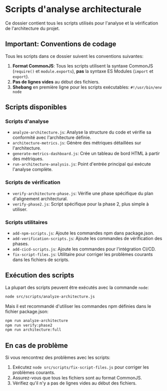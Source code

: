 
# Scripts d'analyse architecturale

Ce dossier contient tous les scripts utilisés pour l'analyse et la vérification de l'architecture du projet.

## Important: Conventions de codage

Tous les scripts dans ce dossier suivent les conventions suivantes:

1. **Format CommonJS**: Tous les scripts utilisent la syntaxe CommonJS (`require()` et `module.exports`), **pas** la syntaxe ES Modules (`import` et `export`).
2. **Pas de lignes vides** au début des fichiers.
3. **Shebang** en première ligne pour les scripts exécutables: `#!/usr/bin/env node`

## Scripts disponibles

### Scripts d'analyse

- `analyze-architecture.js`: Analyse la structure du code et vérifie sa conformité avec l'architecture définie.
- `architecture-metrics.js`: Génère des métriques détaillées sur l'architecture.
- `generate-metrics-dashboard.js`: Crée un tableau de bord HTML à partir des métriques.
- `run-architecture-analysis.js`: Point d'entrée principal qui exécute l'analyse complète.

### Scripts de vérification

- `verify-architecture-phase.js`: Vérifie une phase spécifique du plan d'alignement architectural.
- `verify-phase2.js`: Script spécifique pour la phase 2, plus simple à utiliser.

### Scripts utilitaires

- `add-npm-scripts.js`: Ajoute les commandes npm dans package.json.
- `add-verification-scripts.js`: Ajoute les commandes de vérification des phases.
- `add-cicd-scripts.js`: Ajoute les commandes pour l'intégration CI/CD.
- `fix-script-files.js`: Utilitaire pour corriger les problèmes courants dans les fichiers de scripts.

## Exécution des scripts

La plupart des scripts peuvent être exécutés avec la commande `node`:

```bash
node src/scripts/analyze-architecture.js
```

Mais il est recommandé d'utiliser les commandes npm définies dans le fichier package.json:

```bash
npm run analyze-architecture
npm run verify:phase2
npm run architecture:full
```

## En cas de problème

Si vous rencontrez des problèmes avec les scripts:

1. Exécutez `node src/scripts/fix-script-files.js` pour corriger les problèmes courants.
2. Assurez-vous que tous les fichiers sont au format CommonJS.
3. Vérifiez qu'il n'y a pas de lignes vides au début des fichiers.
